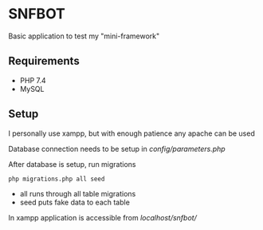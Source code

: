 # SNFBOT

Basic application to test my "mini-framework"

## Requirements
- PHP 7.4
- MySQL

## Setup
I personally use xampp, but with enough patience any apache can be used

Database connection needs to be setup in *config/parameters.php*

After database is setup, run migrations

    php migrations.php all seed

- all runs through all table migrations
- seed puts fake data to each table

In xampp application is accessible from *localhost/snfbot/*